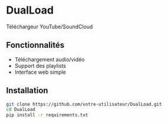 # DualLoad
Téléchargeur YouTube/SoundCloud

## Fonctionnalités
- Téléchargement audio/vidéo
- Support des playlists
- Interface web simple

## Installation
```bash
git clone https://github.com/votre-utilisateur/DualLoad.git
cd DualLoad
pip install -r requirements.txt